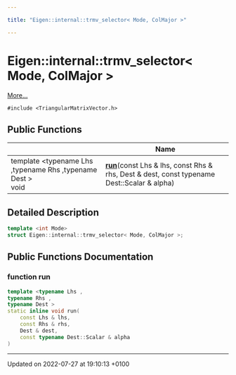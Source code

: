 ```yaml
---

title: "Eigen::internal::trmv_selector< Mode, ColMajor >"

---
```


# Eigen::internal::trmv_selector< Mode, ColMajor >



 [More...](#detailed-description)


`#include <TriangularMatrixVector.h>`

## Public Functions

|                | Name           |
| -------------- | -------------- |
| template <typename Lhs ,typename Rhs ,typename Dest \> <br>void | **[run](http://example.org/classes/structeigen_1_1internal_1_1trmv__selector_3_01mode_00_01colmajor_01_4/#function-run)**(const Lhs & lhs, const Rhs & rhs, Dest & dest, const typename Dest::Scalar & alpha) |

## Detailed Description

```cpp
template <int Mode>
struct Eigen::internal::trmv_selector< Mode, ColMajor >;
```

## Public Functions Documentation

### function run

```cpp
template <typename Lhs ,
typename Rhs ,
typename Dest >
static inline void run(
    const Lhs & lhs,
    const Rhs & rhs,
    Dest & dest,
    const typename Dest::Scalar & alpha
)
```


-------------------------------

Updated on 2022-07-27 at 19:10:13 +0100